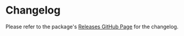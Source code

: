 # Changelog

Please refer to the package's [Releases GitHub Page](https://github.com/realitycollective/com.realitytoolkit.spatial-awareness/releases) for the changelog.